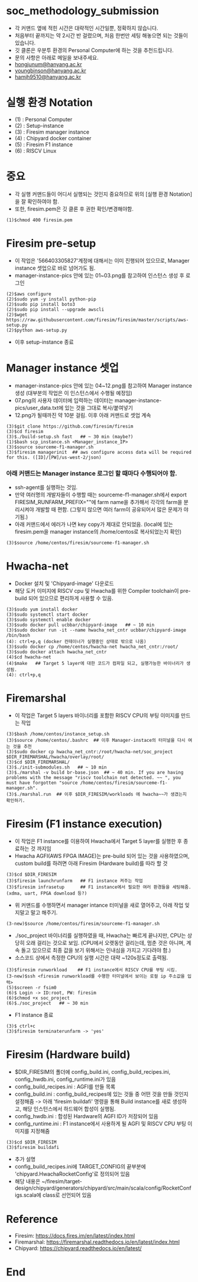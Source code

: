 # soc_methodology_submission
* 각 커맨드 옆에 적힌 시간은 대략적인 시간일뿐, 정확하지 않습니다.
* 처음부터 끝까지는 약 2시간 반 걸렸으며, 처음 한번만 세팅 해놓으면 되는 것들이 있습니다.
* 깃 클론은 우분투 환경의 Personal Computer에 하는 것을 추천드립니다.
* 문의 사항은 아래로 메일을 보내주세요.
* hongjunum@hanyang.ac.kr
* youngbinson@hanyang.ac.kr
* hamjh9510@hanyang.ac.kr

# 실행 환경 Notation
* (1) : Personal Computer
* (2) : Setup-instance
* (3) : Firesim manager instance
* (4) : Chipyard docker container
* (5) : Firesim F1 instance
* (6) : RISCV Linux

# 중요
* 각 실행 커맨드들이 어디서 실행되는 것인지 중요하므로 위의 [실행 환경 Notation]을 잘 확인하여야 함.
* 또한, firesim.pem은 깃 클론 후 권한 확인/변경해야함.
```
(1)$chmod 400 firesim.pem
```

# Firesim pre-setup
* 이 작업은 '566403305827'계정에 대해서는 이미 진행되어 있으므로, Manager instance 셋업으로 바로 넘어가도 됨.
* manager-instance-pics 안에 있는 01~03.png를 참고하여 인스턴스 생성 후 로그인
```
(2)$aws configure
(2)$sudo yum -y install python-pip
(2)$sudo pip install boto3
(2)$sudo pip install --upgrade awscli
(2)$wget https://raw.githubusercontent.com/firesim/firesim/master/scripts/aws-setup.py
(2)$python aws-setup.py
```
* 이후 setup-instance 종료


# Manager instance 셋업
* manager-instance-pics 안에 있는 04~12.png를 참고하여 Manager instance 생성 (대부분의 작업은 이 인스턴스에서 수행될 예정임)
* 07.png의 사용자 데이터에 입력하는 데이터는 manager-instance-pics/user_data.txt에 있는 것을 그대로 복사/붙여넣기
* 12.png가 될때까진 약 10분 걸림. 이후 아래 커맨드로 셋업 계속
```
(3)$git clone https://github.com/firesim/firesim
(3)$cd firesim
(3)$./build-setup.sh fast   ## ~ 30 min (maybe?)
(1)$bash scp_instance.sh <Manager_instance_IP>
(3)$source sourceme-f1-manager.sh
(3)$firesim managerinit  ## aws configure access data will be required for this. ([ID]/[PW]/us-west-2/json)
```

### 아래 커맨드는 Manager instance 로그인 할 때마다 수행되어야 함.
* ssh-agent를 실행하는 것임.
* 만약 여러명의 개발자들이 수행할 때는 sourceme-f1-manager.sh에서 export FIRESIM_RUNFARM_PREFIX=""에 farm name을 추가해서 각각의 farm을 분리시켜야 개발할 때 편함. (그렇지 않으면 여러 farm이 공유되어서 많은 문제가 야기됨.)
* 아래 커맨드에서 에러가 나면 key copy가 제대로 안되었음. (local에 있는 firesim.pem을 manager instance의 /home/centos로 복사되었는지 확인)
```
(3)$source /home/centos/firesim/sourceme-f1-manager.sh
```

# Hwacha-net
* Docker 설치 및 'Chipyard-image' 다운로드
* 해당 도커 이미지에 RISCV cpu 및 Hwacha를 위한 Compiler toolchain이 pre-build 되어 있으므로 편리하게 사용할 수 있음.
```
(3)$sudo yum install docker
(3)$sudo systemctl start docker
(3)$sudo systemctl enable docker
(3)$sudo docker pull ucbbar/chipyard-image   ## ~ 10 min
(3)$sudo docker run -it --name hwacha_net_cntr ucbbar/chipyard-image /bin/bash
(4): ctrl+p,q (docker 컨테이너가 실행중인 상태로 밖으로 나옴)
(3)$sudo docker cp /home/centos/hwacha-net hwacha_net_cntr:/root/
(3)$sudo docker attach hwacha_net_cntr
(4)$cd hwacha-net
(4)$make   ## Target 5 layer에 대한 코드가 컴파일 되고, 실행가능한 바이너리가 생성됨.
(4): ctrl+p,q
```

# Firemarshal
* 이 작업은 Target 5 layers 바이너리를 포함한 RISCV CPU의 부팅 이미지를 만드는 작업

```
(3)$bash /home/centos/instance_setup.sh
(3)$source /home/centos/.bashrc  ## 이후 Manager-instace의 터미널을 다시 여는 것을 추천
(3)$sudo docker cp hwacha_net_cntr:/root/hwacha-net/soc_project $DIR_FIREMARSHAL/hwacha/overlay/root/
(3)$cd $DIR_FIREMARSHAL/
(3)$./init-submodules.sh   ## ~ 10 min
(3)$./marshal -v build br-base.json  ## ~ 40 min. If you are having problems with the message "riscv toolchain not detected. ~~ ", you must have forgotten "source /home/centos/firesim/sourceme-f1-manager.sh".
(3)$./marshal.run  ## 이후 $DIR_FIRESIM/workloads 에 hwacha~~가 생겼는지 확인하기.
```

# Firesim (F1 instance execution)
* 이 작업은 F1 instance를 이용하여 Hwacha에서 Target 5 layer를 실행한 후 종료하는 것 까지임
* Hwacha AGFI(AWS FPGA IMAGE)는 pre-build 되어 있는 것을 사용하였으며, custom build를 하려면 아래 Firesim (Hardware build)를 따라 할 것

```
(3)$cd $DIR_FIRESIM
(3)$firesim launchrunfarm   ## F1 instance 켜주는 작업
(3)$firesim infrasetup      ## F1 instance에서 필요한 여러 환경들을 세팅해줌. (xdma, uart, FPGA download 등?)
```
* 위 커맨드를 수행하면서 manager intance 터미널을 새로 열어주고, 아래 작업 잊지말고 말고 해주기.
```
(3-new)$source /home/centos/firesim/sourceme-f1-manager.sh
```

* ./soc_project 바이너리를 실행하였을 때, Hwacha는 빠르게 끝나지만, CPU는 상당히 오래 걸리는 것으로 보임. (CPU에서 오랫동안 걸리는데, 멈춘 것은 아니며, 계속 돌고 있으므로 최종 값을 보기 위해서는 인내심을 가지고 기다려야 함.)
* 소스코드 상에서 측정한 CPU의 실행 시간은 대략 ~120s정도로 출력됨.
```
(3)$firesim runworkload    ## F1 instance에서 RISCV CPU를 부팅 시킴.
(3-new)$ssh <firesim runworkload를 수행한 터미널에서 보이는 로컬 ip 주소값을 입력>
(5)$screen -r fsim0
(6)$ Login -> ID:root, PW: firesim
(6)$chmod +x soc_project
(6)$./soc_project   ## ~ 30 min
```

* F1 instance 종료
```
(3)$ ctrl+c
(3)$firesim terminaterunfarm -> 'yes'
```

# Firesim (Hardware build)
* $DIR_FIRESIM의 폴더에 config_build.ini, config_build_recipes.ini, config_hwdb.ini, config_runtime.ini가 있음
* config_build_recipes.ini  : AGFI를 만들 목록
* config_build.ini  : config_build_recipes에 있는 것들 중 어떤 것을 만들 것인지 설정해줌 -> 아래 'firesim buildafi' 명령을 통해 Build instance를 새로 생성하고, 해당 인스턴스에서 하드웨어 합성이 실행됨.
* config_hwdb.ini  : 합성된 Hardware의 AGFI ID가 저장되어 있음
* config_runtime.ini : F1 instance에서 사용하게 될 AGFI 및 RISCV CPU 부팅 이미지를 지정해줌

```
(3)$cd $DIR_FIRESIM
(3)$firesim buildafi
```

* 추가 설명
* config_build_recipes.ini에 TARGET_CONFIG의 끝부분에 'chipyard.HwachaRocketConfig'로 정의되어 있음
* 해당 내용은 ~/firesim/target-design/chipyard/generators/chipyard/src/main/scala/config/RocketConfigs.scala에 class로 선언되어 있음

# Reference

* Firesim: https://docs.fires.im/en/latest/index.html
* Firemarshal: https://firemarshal.readthedocs.io/en/latest/index.html
* Chipyard: https://chipyard.readthedocs.io/en/latest/

# End
